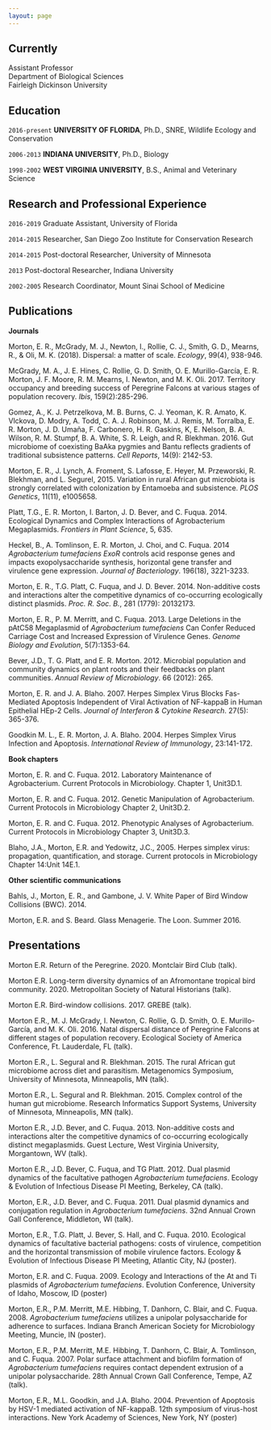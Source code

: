 ```yaml
---
layout: page
---
```


## Currently

Assistant Professor\
Department of Biological Sciences\
Fairleigh Dickinson University

## Education

`2016-present`
__UNIVERSITY OF FLORIDA__, 
Ph.D., SNRE, Wildlife Ecology and Conservation

`2006-2013`
__INDIANA UNIVERSITY__, 
Ph.D., Biology

`1998-2002`
__WEST VIRGINIA UNIVERSITY__, 
B.S., Animal and Veterinary Science

## Research and Professional Experience

`2016-2019`
Graduate Assistant, University of Florida

`2014-2015`
Researcher, San Diego Zoo Institute for Conservation Research

`2014-2015`
Post-doctoral Researcher, University of Minnesota

`2013`
Post-doctoral Researcher, Indiana University

`2002-2005`
Research Coordinator, Mount Sinai School of Medicine

## Publications

__Journals__

Morton, E. R., McGrady, M. J., Newton, I., Rollie, C. J., Smith, G. D., Mearns, R., & Oli, M. K. (2018). Dispersal: a matter of scale. *Ecology*, 99(4), 938-946.

McGrady, M. A., J. E. Hines, C. Rollie, G. D. Smith, O. E. Murillo-García, E. R. Morton, J. F. Moore, R. M. Mearns, I. Newton, and M. K. Oli. 2017. Territory occupancy and breeding success of Peregrine Falcons at various stages of population recovery. *Ibis*, 159(2):285-296.

Gomez, A., K. J. Petrzelkova, M. B. Burns, C. J. Yeoman, K. R. Amato, K. Vlckova, D. Modry, A. Todd, C. A. J. Robinson, M. J. Remis, M. Torralba, E. R. Morton, J. D. Umaña, F. Carbonero, H. R. Gaskins, K, E. Nelson, B. A. Wilson, R. M. Stumpf, B. A. White, S. R. Leigh, and R. Blekhman. 2016. Gut microbiome of coexisting BaAka pygmies and Bantu reflects gradients of traditional subsistence patterns. *Cell Reports*, 14(9): 2142-53.

Morton, E. R., J. Lynch, A. Froment, S.  Lafosse, E. Heyer, M. Przeworski, R. Blekhman, and L. Segurel, 2015. Variation in rural African gut microbiota is strongly correlated with colonization by Entamoeba and subsistence. *PLOS Genetics*, 11(11), e1005658.

Platt, T.G., E. R. Morton, I. Barton, J. D. Bever, and C. Fuqua. 2014. Ecological Dynamics and Complex Interactions of Agrobacterium Megaplasmids. *Frontiers in Plant Science*, 5, 635.

Heckel, B., A. Tomlinson, E. R. Morton, J. Choi, and C. Fuqua. 2014  *Agrobacterium tumefaciens ExoR* controls acid response genes and impacts exopolysaccharide synthesis, horizontal gene transfer and virulence gene expression. *Journal of Bacteriology*. 196(18), 3221-3233.

Morton, E. R., T.G. Platt, C. Fuqua, and J. D. Bever. 2014. Non-additive costs and interactions alter the competitive dynamics of co-occurring ecologically distinct plasmids. *Proc. R. Soc. B.*, 281 (1779): 20132173.

Morton, E. R., P. M. Merritt, and C. Fuqua. 2013. Large Deletions in the pAtC58 Megaplasmid of *Agrobacterium tumefaciens* Can Confer Reduced Carriage Cost and Increased Expression of Virulence Genes. *Genome Biology and Evolution*, 5(7):1353-64.

Bever, J.D., T. G. Platt, and E. R. Morton. 2012. Microbial population and community dynamics on plant roots and their feedbacks on plant communities. *Annual Review of Microbiology*. 66 (2012): 265.

Morton, E. R. and J. A. Blaho. 2007. Herpes Simplex Virus Blocks Fas-Mediated Apoptosis Independent of Viral Activation of NF-kappaB in Human Epithelial HEp-2 Cells. *Journal of Interferon & Cytokine Research*. 27(5): 365-376.

Goodkin M. L., E. R. Morton, J. A. Blaho. 2004. Herpes Simplex Virus Infection and Apoptosis. *International Review of Immunology*, 23:141-172.

__Book chapters__

Morton, E. R. and C. Fuqua. 2012. Laboratory Maintenance of Agrobacterium. Current Protocols in Microbiology. Chapter 1, Unit3D.1. 

Morton, E. R. and C. Fuqua. 2012. Genetic Manipulation of Agrobacterium. Current Protocols in Microbiology Chapter 2, Unit3D.2.

Morton, E. R. and C. Fuqua. 2012. Phenotypic Analyses of Agrobacterium. Current Protocols in Microbiology Chapter 3, Unit3D.3.

Blaho, J.A., Morton, E.R. and Yedowitz, J.C., 2005. Herpes simplex virus: propagation, quantification, and storage. Current protocols in Microbiology Chapter 14:Unit 14E.1.

__Other scientific communications__

Bahls, J., Morton, E. R., and Gambone, J. V. White Paper of Bird Window Collisions (BWC). 2014.

Morton, E.R. and S. Beard. Glass Menagerie. The Loon. Summer 2016.

## Presentations

Morton E.R. Return of the Peregrine. 2020. Montclair Bird Club (talk).

Morton E.R. Long-term diversity dynamics of an Afromontane tropical bird community. 2020. Metropolitan Society of Natural Historians (talk).

Morton E.R. Bird-window collisions. 2017. GREBE (talk).

Morton E.R., M. J. McGrady, I. Newton, C. Rollie, G. D. Smith, O. E. Murillo-García, and M. K. Oli. 2016. Natal dispersal distance of Peregrine Falcons at different stages of population recovery. Ecological Society of America Conference, Ft. Lauderdale, FL (talk).

Morton E.R., L. Segural and R. Blekhman. 2015. The rural African gut microbiome across diet and parasitism. Metagenomics Symposium, University of Minnesota, Minneapolis, MN (talk).

Morton E.R., L. Segural and R. Blekhman. 2015. Complex control of the human gut microbiome. Research Informatics Support Systems, University of Minnesota, Minneapolis, MN (talk).

Morton E.R., J.D. Bever, and C. Fuqua. 2013. Non-additive costs and interactions alter the 	competitive dynamics of co-occurring ecologically distinct megaplasmids. Guest Lecture, West Virginia University, Morgantown, WV (talk).

Morton E.R., J.D. Bever, C. Fuqua, and TG Platt.  2012.  Dual plasmid dynamics of the facultative pathogen *Agrobacterium tumefaciens*.  Ecology & Evolution of Infectious Disease PI Meeting, Berkeley, CA (talk).

Morton, E.R., J.D. Bever, and C. Fuqua. 2011.  Dual plasmid dynamics and conjugation regulation in *Agrobacterium tumefaciens*. 32nd Annual Crown Gall Conference, Middleton, WI (talk).

Morton, E.R., T.G. Platt, J. Bever, S. Hall, and C. Fuqua. 2010. Ecological dynamics of facultative bacterial pathogens: costs of virulence, competition and the horizontal transmission of mobile virulence factors. Ecology & Evolution of Infectious Disease PI Meeting, Atlantic City, NJ (poster).

Morton, E.R. and C. Fuqua. 2009. Ecology and Interactions of the At and Ti plasmids of *Agrobacterium tumefaciens*. Evolution Conference, University of Idaho, Moscow, ID (poster)

Morton, E.R., P.M. Merritt, M.E. Hibbing, T. Danhorn, C. Blair, and C. Fuqua. 2008. *Agrobacterium tumefaciens* utilizes a unipolar polysaccharide for adherence to surfaces.  Indiana Branch American Society for Microbiology Meeting, Muncie, IN (poster).

Morton, E.R., P.M. Merritt, M.E. Hibbing, T. Danhorn, C. Blair, A. Tomlinson, and C. Fuqua. 2007. Polar surface attachment and biofilm formation of *Agrobacterium tumefaciens* requires contact dependent extrusion of a unipolar polysaccharide.  28th Annual Crown Gall Conference, Tempe, AZ (talk).

Morton, E.R., M.L. Goodkin, and J.A. Blaho. 2004. Prevention of Apoptosis by HSV-1 mediated activation of NF-kappaB. 12th symposium of virus-host interactions. New York Academy of Sciences, New York, NY (poster) 


<!-- ### Footer

Last updated: November 2020 -->


